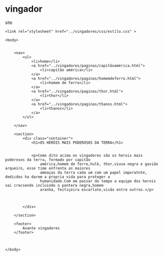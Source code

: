 # vingador
site
<!doctype html>
<html lang="pt-br">
<head>
    <meta charset="utf-8">
    <title>os vingadores</title>
    
    <link rel="stylesheet" href="../vingadores/css/estilo.css" >
</head>

    <body>


        <nav>
            <ul>
                <li>home</li>
                <a href="../vingadores/paginas/capitãoamérica.html">
                    <li>capitão américa</li>
                </a>
                <a href="../vingadores/paginas/homemdeferro.html">
                    <li>homem de ferro</li>
                </a>
                <a href="../vingadores/paginas/thor.html">
                    <li>thor</li>
                </a>
                <a href="../vingadores/paginas/thanos.html">
                    <li>thanos</li>
                </a>
            </ul>

        </nav>

        <section>
            <div class="container">
                <h1>OS HERÓIS MAIS PODEROSOS DA TERRA</h1>


                <p>Como dito acima os vingadores são os herois mais poderosos da terra, formado por capitão
                    américa,homem de ferro,hulk, thor,viuva negra e gavião arqueiro, esse time enfrenta as maiores
                    ameaças da terra cada um com um papel imporatnte, dedicdos ha darem a propria vida para proteger a
                    humanidade.Com om passar do tempo a equipe dos herois vai crecsendo incluindo o pantera negra,homem
                    aranha, feitiçeira escarlate,visão entre outros.</p>



            </div>

        </section>

        <footer>
            Avante vingadores
        </footer>



    </body>




</html>
